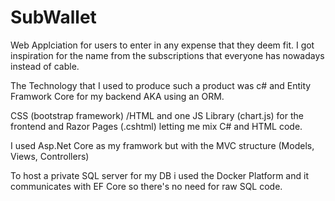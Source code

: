 # SubWallet
Web Applciation for users to enter in any expense that they deem fit. I got inspiration for the name from the subscriptions that everyone has nowadays instead of cable. 

The Technology that I used to produce such a product was c# and Entity Framwork Core for my backend AKA using an ORM. 

CSS (bootstrap framework) /HTML and one JS Library (chart.js) for the frontend and Razor Pages (.cshtml) letting me mix C# and HTML code. 

I used Asp.Net Core as my framwork but with the MVC structure (Models, Views, Controllers) 

To host a private SQL server for my DB i used the Docker Platform and it communicates with EF Core so there's no need for raw SQL code. 
